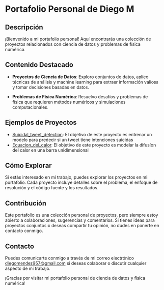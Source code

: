 # Portafolio Personal de Diego M

## Descripción
¡Bienvenido a mi portafolio personal! Aquí encontrarás una colección de proyectos relacionados con ciencia de datos y problemas de física numérica.

## Contenido Destacado
- **Proyectos de Ciencia de Datos**: Exploro conjuntos de datos, aplico técnicas de análisis y machine learning para extraer información valiosa y tomar decisiones basadas en datos.

- **Problemas de Física Numérica**: Resuelvo desafíos y problemas de física que requieren métodos numéricos y simulaciones computacionales.

## Ejemplos de Proyectos
- [Suicidal_tweet_detection](https://github.com/zac3e/Portafolio_1/blob/main/Data_Science/Suicidal_tweet_detection.ipynb): El objetivo de este proyecto es entrenar un modelo para predecir si un tweet tiene intenciones suicidas
- [Ecuacion_del_calor](https://github.com/zac3e/Portafolio_1/blob/main/Fisica%20numerica/Ecuacion_del_calor.py): El objetivo de este proyecto es modelar la difusíon del calor en una barra unidimensional

## Cómo Explorar
Si estás interesado en mi trabajo, puedes explorar los proyectos en mi portafolio. Cada proyecto incluye detalles sobre el problema, el enfoque de resolución y el código fuente y los resultados.

## Contribución
Este portafolio es una colección personal de proyectos, pero siempre estoy abierto a colaboraciones, sugerencias y comentarios. Si tienes ideas para proyectos conjuntos o deseas compartir tu opinión, no dudes en ponerte en contacto conmigo.

## Contacto
Puedes comunicarte conmigo a través de mi correo electrónico diegomendez957@gmail.com si deseas colaborar o discutir cualquier aspecto de mi trabajo.

¡Gracias por visitar mi portafolio personal de ciencia de datos y física numérica!
